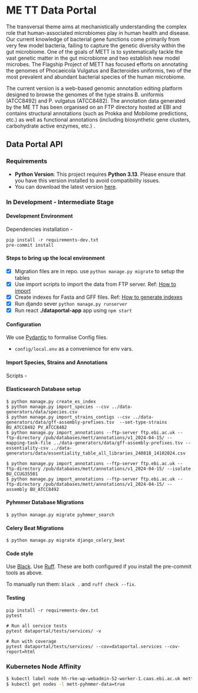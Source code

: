 # ME TT Data Portal

The transversal theme aims at mechanistically understanding the complex role that human-associated microbiomes play in
human health and disease. Our current knowledge of bacterial gene functions come primarily from very few model bacteria,
failing to capture the genetic diversity within the gut microbiome. One of the goals of METT is to systematically tackle
the vast genetic matter in the gut microbiome and two establish new model microbes. The Flagship Project of METT has
focused efforts on annotating the genomes of Phocaeicola Vulgatus and Bacteroides uniformis, two of the most prevalent
and abundant bacterial species of the human microbiome.

The current version is a web-based genomic annotation editing platform designed to browse the genomes of the type
strains B. uniformis (ATCC8492) and P. vulgatus (ATCC8482). The annotation data generated by the ME TT has been
organised on an FTP directory hosted at EBI and contains structural annotations (such as Prokka and Mobilome
predictions, etc.) as well as functional annotations (including biosynthetic gene clusters, carbohydrate active enzymes,
etc.) .

## Data Portal API

### Requirements

- **Python Version**: This project requires **Python 3.13**. Please ensure that you have this version installed to avoid
  compatibility issues.
- You can download the latest version [here](https://www.python.org/downloads/).

### In Development - Intermediate Stage

#### Development Environment

Dependencies installation -

```shell
pip install -r requirements-dev.txt
pre-commit install
```

#### Steps to bring up the local environment

- [X] Migration files are in repo. use ```python manage.py migrate``` to setup the tables
- [X] Use import scripts to import the data from FTP server.
  Ref: [How to import](data-generators/import-scripts/README.md)
- [X] Create indexes for Fasta and GFF files.
  Ref: [How to generate indexes](data-generators/index-scripts/README.md)
- [X] Run djando sever ```python manage.py runserver```
- [X] Run react **./dataportal-app** app using ```npm start```

#### Configuration

We use [Pydantic](https://pydantic-docs.helpmanual.io/) to formalise Config files.

- `config/local.env` as a convenience for env vars.

#### Import Species, Strains and Annotations

Scripts -


#### Elasticsearch Database setup
```shell
$ python manage.py create_es_index
$ python manage.py import_species --csv ../data-generators/data/species.csv
$ python manage.py import_strains_contigs --csv ../data-generators/data/gff-assembly-prefixes.tsv  --set-type-strains BU_ATCC8492 PV_ATCC8482
$ python manage.py import_annotations --ftp-server ftp.ebi.ac.uk --ftp-directory /pub/databases/mett/annotations/v1_2024-04-15/ --mapping-task-file ../data-generators/data/gff-assembly-prefixes.tsv --essentiality-csv ../data-generators/data/essentiality_table_all_libraries_240818_14102024.csv

$ python manage.py import_annotations --ftp-server ftp.ebi.ac.uk --ftp-directory /pub/databases/mett/annotations/v1_2024-04-15/ --isolate BU_CCUG35501
$ python manage.py import_annotations --ftp-server ftp.ebi.ac.uk --ftp-directory /pub/databases/mett/annotations/v1_2024-04-15/ --assembly BU_ATCC8492

```

#### Pyhmmer Database Migrations
```shell
$ python manage.py migrate pyhmmer_search
```


#### Celery Beat Migrations
```shell
$ python manage.py migrate django_celery_beat
```


#### Code style

Use [Black](https://black.readthedocs.io/en/stable/).
Use [Ruff](https://docs.astral.sh/ruff/installation/).
These are both configured if you install the pre-commit tools as above.

To manually run them:
`black .` and `ruff check --fix`.

#### Testing

```shell
pip install -r requirements-dev.txt
pytest

# Run all service tests
pytest dataportal/tests/services/ -v

# Run with coverage
pytest dataportal/tests/services/ --cov=dataportal.services --cov-report=html
```

### Kubernetes Node Affinity 
```bash
$ kubectl label node hh-rke-wp-webadmin-52-worker-1.caas.ebi.ac.uk mett-pyhmmer-data=true
$ kubectl get nodes -l mett-pyhmmer-data=true
```
